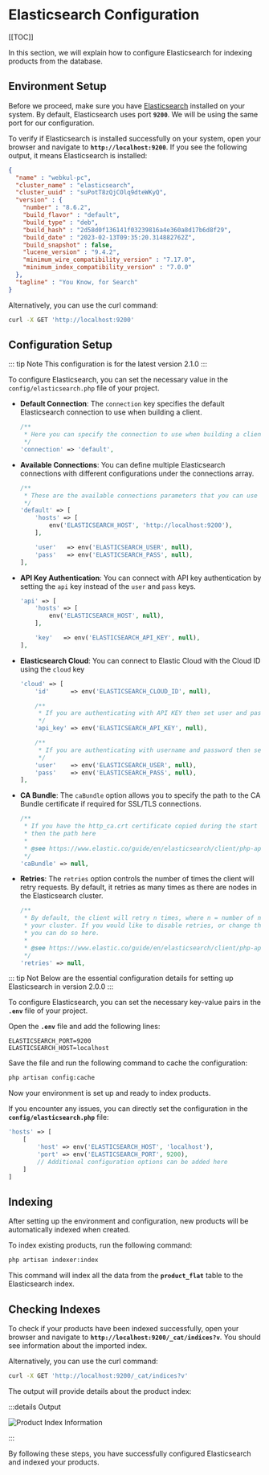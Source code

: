 # Elasticsearch Configuration

[[TOC]]

In this section, we will explain how to configure Elasticsearch for indexing products from the database.

## Environment Setup

Before we proceed, make sure you have [Elasticsearch](https://www.elastic.co/guide/en/elasticsearch/reference/current/install-elasticsearch.html) installed on your system. By default, Elasticsearch uses port **`9200`**. We will be using the same port for our configuration.

To verify if Elasticsearch is installed successfully on your system, open your browser and navigate to **`http://localhost:9200`**. If you see the following output, it means Elasticsearch is installed:

```json
{
  "name" : "webkul-pc",
  "cluster_name" : "elasticsearch",
  "cluster_uuid" : "suPotT8zQjCOlq9dteWKyQ",
  "version" : {
    "number" : "8.6.2",
    "build_flavor" : "default",
    "build_type" : "deb",
    "build_hash" : "2d58d0f136141f03239816a4e360a8d17b6d8f29",
    "build_date" : "2023-02-13T09:35:20.314882762Z",
    "build_snapshot" : false,
    "lucene_version" : "9.4.2",
    "minimum_wire_compatibility_version" : "7.17.0",
    "minimum_index_compatibility_version" : "7.0.0"
  },
  "tagline" : "You Know, for Search"
}
```

Alternatively, you can use the curl command:

```sh
curl -X GET 'http://localhost:9200'
```

## Configuration Setup

  ::: tip Note
This configuration is for the latest version 2.1.0
  :::

To configure Elasticsearch, you can set the necessary value in the `config/elasticsearch.php` file of your project.


- **Default Connection**: The `connection` key specifies the default Elasticsearch connection to use when building a client.
    ```php
    /**
     * Here you can specify the connection to use when building a client.
     */
    'connection' => 'default',
    ```
- **Available Connections**: You can define multiple Elasticsearch connections with different configurations under the connections array.

    ```php
   /**
     * These are the available connections parameters that you can use to connect
     */
    'default' => [
        'hosts' => [
            env('ELASTICSEARCH_HOST', 'http://localhost:9200'),
        ],

        'user'   => env('ELASTICSEARCH_USER', null),
        'pass'   => env('ELASTICSEARCH_PASS', null),
    ],
    ```

- **API Key Authentication**: You can connect with API key authentication by setting the `api` key instead of the `user` and `pass` keys.

    ```php
    'api' => [
        'hosts' => [
            env('ELASTICSEARCH_HOST', null),
        ],

        'key'   => env('ELASTICSEARCH_API_KEY', null),
    ],
    ```

- **Elasticsearch Cloud**:  You can connect to Elastic Cloud with the Cloud ID using the `cloud` key

    ```php
    'cloud' => [
        'id'      => env('ELASTICSEARCH_CLOUD_ID', null),

        /**
         * If you are authenticating with API KEY then set user and pass as null
         */
        'api_key' => env('ELASTICSEARCH_API_KEY', null),

        /**
         * If you are authenticating with username and password then set api_key as null
         */
        'user'    => env('ELASTICSEARCH_USER', null),
        'pass'    => env('ELASTICSEARCH_PASS', null),
    ],
    ```
- **CA Bundle**:  The `caBundle` option allows you to specify the path to the CA Bundle certificate if required for SSL/TLS connections.

    ```php
    /**
     * If you have the http_ca.crt certificate copied during the start of Elasticsearch
     * then the path here
     *
     * @see https://www.elastic.co/guide/en/elasticsearch/client/php-api/current/connecting.html#auth-http
     */
    'caBundle' => null,
    ```

- **Retries**:  The `retries` option controls the number of times the client will retry requests. By default, it retries as many times as there are nodes in the Elasticsearch cluster.

    ```php
    /**
     * By default, the client will retry n times, where n = number of nodes in
     * your cluster. If you would like to disable retries, or change the number,
     * you can do so here.
     *
     * @see https://www.elastic.co/guide/en/elasticsearch/client/php-api/current/set-retries.html
     */
    'retries' => null,
    ```

::: tip Not
Below are the essential configuration details for setting up Elasticsearch in version 2.0.0
:::

To configure Elasticsearch, you can set the necessary key-value pairs in the **`.env`** file of your project.

Open the **`.env`** file and add the following lines:

```env
ELASTICSEARCH_PORT=9200
ELASTICSEARCH_HOST=localhost
```

Save the file and run the following command to cache the configuration:

```sh
php artisan config:cache
```

Now your environment is set up and ready to index products.

If you encounter any issues, you can directly set the configuration in the **`config/elasticsearch.php`** file:

```php
'hosts' => [
    [
        'host' => env('ELASTICSEARCH_HOST', 'localhost'),
        'port' => env('ELASTICSEARCH_PORT', 9200),
        // Additional configuration options can be added here
    ]
]
```

## Indexing

After setting up the environment and configuration, new products will be automatically indexed when created.

To index existing products, run the following command:

```sh
php artisan indexer:index
```

This command will index all the data from the **`product_flat`** table to the Elasticsearch index.

## Checking Indexes

To check if your products have been indexed successfully, open your browser and navigate to **`http://localhost:9200/_cat/indices?v`**. You should see information about the imported index.

Alternatively, you can use the curl command:

```sh
curl -X GET 'http://localhost:9200/_cat/indices?v'
```

The output will provide details about the product index:

:::details Output

![Product Index Information](../../assets/1.5.x/images/advanced-topics/product-index.png)

:::

By following these steps, you have successfully configured Elasticsearch and indexed your products.